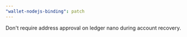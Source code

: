 ```yaml
---
"wallet-nodejs-binding": patch
---
```


Don't require address approval on ledger nano during account recovery.
